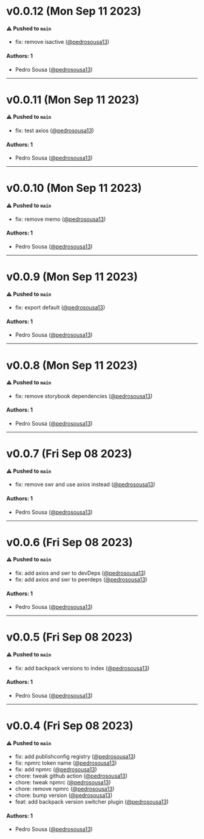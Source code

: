 # v0.0.12 (Mon Sep 11 2023)

#### ⚠️ Pushed to `main`

- fix: remove isactive ([@pedrosousa13](https://github.com/pedrosousa13))

#### Authors: 1

- Pedro Sousa ([@pedrosousa13](https://github.com/pedrosousa13))

---

# v0.0.11 (Mon Sep 11 2023)

#### ⚠️ Pushed to `main`

- fix: test axios ([@pedrosousa13](https://github.com/pedrosousa13))

#### Authors: 1

- Pedro Sousa ([@pedrosousa13](https://github.com/pedrosousa13))

---

# v0.0.10 (Mon Sep 11 2023)

#### ⚠️ Pushed to `main`

- fix: remove memo ([@pedrosousa13](https://github.com/pedrosousa13))

#### Authors: 1

- Pedro Sousa ([@pedrosousa13](https://github.com/pedrosousa13))

---

# v0.0.9 (Mon Sep 11 2023)

#### ⚠️ Pushed to `main`

- fix: export default ([@pedrosousa13](https://github.com/pedrosousa13))

#### Authors: 1

- Pedro Sousa ([@pedrosousa13](https://github.com/pedrosousa13))

---

# v0.0.8 (Mon Sep 11 2023)

#### ⚠️ Pushed to `main`

- fix: remove storybook dependencies ([@pedrosousa13](https://github.com/pedrosousa13))

#### Authors: 1

- Pedro Sousa ([@pedrosousa13](https://github.com/pedrosousa13))

---

# v0.0.7 (Fri Sep 08 2023)

#### ⚠️ Pushed to `main`

- fix: remove swr and use axios instead ([@pedrosousa13](https://github.com/pedrosousa13))

#### Authors: 1

- Pedro Sousa ([@pedrosousa13](https://github.com/pedrosousa13))

---

# v0.0.6 (Fri Sep 08 2023)

#### ⚠️ Pushed to `main`

- fix: add axios and swr to devDeps ([@pedrosousa13](https://github.com/pedrosousa13))
- fix: add axios and swr to peerdeps ([@pedrosousa13](https://github.com/pedrosousa13))

#### Authors: 1

- Pedro Sousa ([@pedrosousa13](https://github.com/pedrosousa13))

---

# v0.0.5 (Fri Sep 08 2023)

#### ⚠️ Pushed to `main`

- fix: add backpack versions to index ([@pedrosousa13](https://github.com/pedrosousa13))

#### Authors: 1

- Pedro Sousa ([@pedrosousa13](https://github.com/pedrosousa13))

---

# v0.0.4 (Fri Sep 08 2023)

#### ⚠️ Pushed to `main`

- fix: add publishconfig registry ([@pedrosousa13](https://github.com/pedrosousa13))
- fix: npmrc token name ([@pedrosousa13](https://github.com/pedrosousa13))
- fix: add npmrc ([@pedrosousa13](https://github.com/pedrosousa13))
- chore: tweak github action ([@pedrosousa13](https://github.com/pedrosousa13))
- chore: tweak npmrc ([@pedrosousa13](https://github.com/pedrosousa13))
- chore: remove npmrc ([@pedrosousa13](https://github.com/pedrosousa13))
- chore: bump version ([@pedrosousa13](https://github.com/pedrosousa13))
- feat: add backpack version switcher plugin ([@pedrosousa13](https://github.com/pedrosousa13))

#### Authors: 1

- Pedro Sousa ([@pedrosousa13](https://github.com/pedrosousa13))

